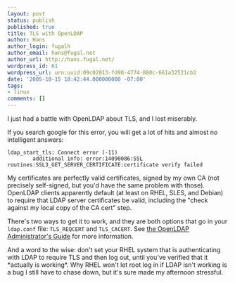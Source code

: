 ```yaml
---
layout: post
status: publish
published: true
title: TLS with OpenLDAP
author: Hans
author_login: fugalh
author_email: hans@fugal.net
author_url: http://hans.fugal.net/
wordpress_id: 61
wordpress_url: urn:uuid:09c02013-fd98-4774-880c-661a32521cb2
date: '2005-10-15 18:42:44.000000000 -07:00'
tags:
- linux
comments: []
---
```

<p>I just had a battle with OpenLDAP about TLS, and I lost miserably. </p>

<p>If you search google for this error, you will get a lot of hits and almost no
intelligent answers:</p>

<pre><code>ldap_start_tls: Connect error (-11)
        additional info: error:14090086:SSL routines:SSL3_GET_SERVER_CERTIFICATE:certificate verify failed
</code></pre>

<p>My certificates are perfectly valid certificates, signed by my own CA (not
precisely self-signed, but you'd have the same problem with those). OpenLDAP
clients apparently default (at least on RHEL, SLES, and Debian) to require that
LDAP server certificates be valid, including the "check against my local copy
of the CA cert" step.</p>

<p>There's two ways to get it to work, and they are both options that go in your
<code>ldap.conf</code> file: <code>TLS_REQCERT</code> and <code>TLS_CACERT</code>. See <a href="http://www.openldap.org/doc/admin23/tls.html">the OpenLDAP
Administrator's Guide</a> for more
information. </p>

<p>And a word to the wise: don't set your RHEL system that is authenticating with
LDAP to require TLS and then log out, until you've verified that it *actually
is working*. Why RHEL won't let root log in if LDAP isn't working is a bug I
still have to chase down, but it's sure made my afternoon stressful.</p>
